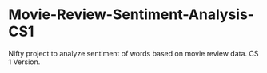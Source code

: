 # Movie-Review-Sentiment-Analysis-CS1
Nifty project to analyze sentiment of words based on movie review data. CS 1 Version.
